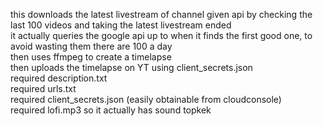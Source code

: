 this downloads the latest livestream of channel given api by checking the last 100 videos and taking the latest livestream ended<br>
it actually queries the google api up to when it finds the first good one, to avoid wasting them there are 100 a day<br>
then uses ffmpeg to create a timelapse<br>
then uploads the timelapse on YT using client_secrets.json <br>
required description.txt<br>
required urls.txt<br>
required client_secrets.json (easily obtainable from cloudconsole)<br>
required lofi.mp3 so it actually has sound topkek

